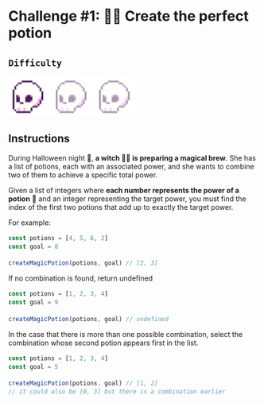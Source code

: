 # Challenge #1: 🧙‍♀️ Create the perfect potion

## `Difficulty`
![easy](/assets/easy.png)

## Instructions

During Halloween night 🎃, **a witch 🧙‍♀️ is preparing a magical brew**. She has a list of potions, each with an associated power, and she wants to combine two of them to achieve a specific total power.

Given a list of integers where **each number represents the power of a potion** 🧪 and an integer representing the target power, you must find the index of the first two potions that add up to exactly the target power.

For example:

```js
const potions = [4, 5, 6, 2]
const goal = 8

createMagicPotion(potions, goal) // [2, 3]
```

If no combination is found, return undefined

```js
const potions = [1, 2, 3, 4]
const goal = 9

createMagicPotion(potions, goal) // undefined
```

In the case that there is more than one possible combination, select the combination whose second potion appears first in the list.

```js
const potions = [1, 2, 3, 4]
const goal = 5

createMagicPotion(potions, goal) // [1, 2]
// it could also be [0, 3] but there is a combination earlier
```